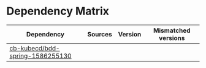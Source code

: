 # Dependency Matrix

Dependency | Sources | Version | Mismatched versions
---------- | ------- | ------- | -------------------
[cb-kubecd/bdd-spring-1586255130](https://github.com/cb-kubecd/bdd-spring-1586255130.git) |  | []() | 
